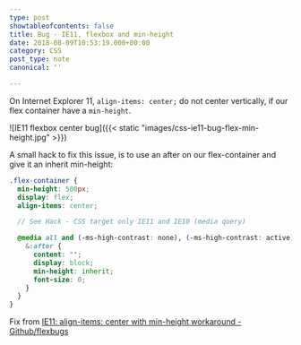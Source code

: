 ```yaml
---
type: post
showtableofcontents: false
title: Bug - IE11, flexbox and min-height
date: 2018-08-09T10:53:19.000+00:00
category: CSS
post_type: note
canonical: ''

---
```

On Internet Explorer 11, `align-items: center;` do not center vertically, if our flex container have a `min-height`.

!\[IE11 flexbox center bug\]({{< static "images/css-ie11-bug-flex-min-height.jpg" >}})

A small hack to fix this issue, is to use an after on our flex-container and give it an inherit min-height:

```scss
.flex-container {
  min-height: 500px;
  display: flex;
  align-items: center;

  // See Hack - CSS target only IE11 and IE10 (media query)

  @media all and (-ms-high-contrast: none), (-ms-high-contrast: active) {
    &:after {
      content: "";
      display: block;
      min-height: inherit;
      font-size: 0;
    }
  }
}
```

Fix from [IE11: align-items: center with min-height workaround - Github/flexbugs](https://github.com/philipwalton/flexbugs/issues/231)